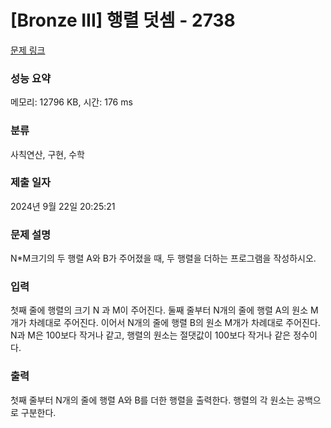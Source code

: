# [Bronze III] 행렬 덧셈 - 2738 

[문제 링크](https://www.acmicpc.net/problem/2738) 

### 성능 요약

메모리: 12796 KB, 시간: 176 ms

### 분류

사칙연산, 구현, 수학

### 제출 일자

2024년 9월 22일 20:25:21

### 문제 설명

<p>N*M크기의 두 행렬 A와 B가 주어졌을 때, 두 행렬을 더하는 프로그램을 작성하시오.</p>

### 입력 

 <p>첫째 줄에 행렬의 크기 N 과 M이 주어진다. 둘째 줄부터 N개의 줄에 행렬 A의 원소 M개가 차례대로 주어진다. 이어서 N개의 줄에 행렬 B의 원소 M개가 차례대로 주어진다. N과 M은 100보다 작거나 같고, 행렬의 원소는 절댓값이 100보다 작거나 같은 정수이다.</p>

### 출력 

 <p>첫째 줄부터 N개의 줄에 행렬 A와 B를 더한 행렬을 출력한다. 행렬의 각 원소는 공백으로 구분한다.</p>

